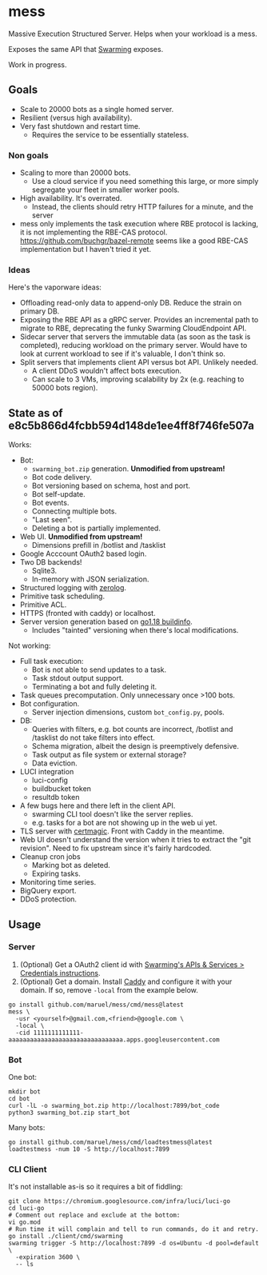 # mess

Massive Execution Structured Server. Helps when your workload is a mess.

Exposes the same API that
[Swarming](https://chromium.googlesource.com/infra/luci/luci-py/+/HEAD/appengine/swarming/README.md)
exposes.

Work in progress.


## Goals

- Scale to 20000 bots as a single homed server.
- Resilient (versus high availability).
- Very fast shutdown and restart time.
  - Requires the service to be essentially stateless.

### Non goals

- Scaling to more than 20000 bots.
  - Use a cloud service if you need something this large, or more simply
    segregate your fleet in smaller worker pools.
- High availability. It's overrated.
  - Instead, the clients should retry HTTP failures for a minute, and the server
- mess only implements the task execution where RBE protocol is lacking, it is
  not implementing the RBE-CAS protocol. https://github.com/buchgr/bazel-remote
  seems like a good RBE-CAS implementation but I haven't tried it yet.

### Ideas

Here's the vaporware ideas:

- Offloading read-only data to append-only DB. Reduce the strain on primary DB.
- Exposing the RBE API as a gRPC server. Provides an incremental path to migrate
  to RBE, deprecating the funky Swarming CloudEndpoint API.
- Sidecar server that servers the immutable data (as soon as the task is
  completed), reducing workload on the primary server. Would have to look at
  current workload to see if it's valuable, I don't think so.
- Split servers that implements client API versus bot API. Unlikely needed.
  - A client DDoS wouldn't affect bots execution.
  - Can scale to 3 VMs, improving scalability by 2x (e.g. reaching to 50000
    bots region).


## State as of e8c5b866d4fcbb594d148de1ee4ff8f746fe507a

Works:

- Bot:
  - `swarming_bot.zip` generation. **Unmodified from upstream!**
  - Bot code delivery.
  - Bot versioning based on schema, host and port.
  - Bot self-update.
  - Bot events.
  - Connecting multiple bots.
  - "Last seen".
  - Deleting a bot is partially implemented.
- Web UI. **Unmodified from upstream!**
  - Dimensions prefill in /botlist and /tasklist
- Google Acccount OAuth2 based login.
- Two DB backends!
  - Sqlite3.
  - In-memory with JSON serialization.
- Structured logging with [zerolog](https://pkg.go.dev/github.com/rs/zerolog).
- Primitive task scheduling.
- Primitive ACL.
- HTTPS (fronted with caddy) or localhost.
- Server version generation based on [go1.18
  buildinfo](https://tip.golang.org/doc/go1.18#debug/buildinfo).
  - Includes "tainted" versioning when there's local modifications.

Not working:

- Full task execution:
  - Bot is not able to send updates to a task.
  - Task stdout output support.
  - Terminating a bot and fully deleting it.
- Task queues precomputation. Only unnecessary once >100 bots.
- Bot configuration.
  - Server injection dimensions, custom `bot_config.py`, pools.
- DB:
  - Queries with filters, e.g. bot counts are incorrect, /botlist and /tasklist
    do not take filters into effect.
  - Schema migration, albeit the design is preemptively defensive.
  - Task output as file system or external storage?
  - Data eviction.
- LUCI integration
  - luci-config
  - buildbucket token
  - resultdb token
- A few bugs here and there left in the client API.
  - swarming CLI tool doesn't like the server replies.
  - e.g. tasks for a bot are not showing up in the web ui yet.
- TLS server with
  [certmagic](https://pkg.go.dev/github.com/caddyserver/certmagic). Front with
  Caddy in the meantime.
- Web UI doesn't understand the version when it tries to extract the "git
  revision". Need to fix upstream since it's fairly hardcoded.
- Cleanup cron jobs
  - Marking bot as deleted.
  - Expiring tasks.
- Monitoring time series.
- BigQuery export.
- DDoS protection.


## Usage

### Server

1. (Optional) Get a OAuth2 client id with [Swarming's APIs & Services > Credentials
   instructions](https://chromium.googlesource.com/infra/luci/luci-py/+/HEAD/appengine/swarming/README.md#setting-up).
2. (Optional) Get a domain. Install [Caddy](https://caddyserver.com/) and
   configure it with your domain. If so, remove `-local` from the example below.

```
go install github.com/maruel/mess/cmd/mess@latest
mess \
  -usr <yourself>@gmail.com,<friend>@google.com \
  -local \
  -cid 1111111111111-aaaaaaaaaaaaaaaaaaaaaaaaaaaaaaaa.apps.googleusercontent.com
```

### Bot

One bot:

```
mkdir bot
cd bot
curl -lL -o swarming_bot.zip http://localhost:7899/bot_code
python3 swarming_bot.zip start_bot
```

Many bots:

```
go install github.com/maruel/mess/cmd/loadtestmess@latest
loadtestmess -num 10 -S http://localhost:7899
```

### CLI Client

It's not installable as-is so it requires a bit of fiddling:

```
git clone https://chromium.googlesource.com/infra/luci/luci-go
cd luci-go
# Comment out replace and exclude at the bottom:
vi go.mod
# Run time it will complain and tell to run commands, do it and retry.
go install ./client/cmd/swarming
swarming trigger -S http://localhost:7899 -d os=Ubuntu -d pool=default \
  -expiration 3600 \
  -- ls
```
